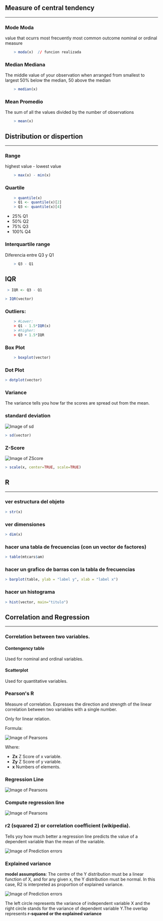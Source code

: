 ## Measure of central tendency
------------------------------

### Mode Moda

value that ocurrs most frecuently
most common outcome
nominal or ordinal measure

```R
    > moda(x)  // funcion realizada
```

### Median Mediana

The middle value of your observation
when arranged from smallest to largest
50% below the median, 50 above the median

```R
    > median(x)
```


### Mean Promedio

The sum of all the values divided by the 
number of observations

```R
    > mean(x)
```

## Distribution or dispertion
------------------------------

### Range

highest value - lowest value

```R
    > max(x) - min(x)
```

### Quartile

```R
    > quantile(x)
    > Q1 <- quantile(x)[2]
    > Q3 <- quantile(x)[4]
```

* 25%  Q1
* 50%  Q2
* 75%  Q3
* 100% Q4

### Interquartile range

Diferencia entre Q3 y Q1

```R
    > Q3 - Q1
```
## IQR

```R
 > IQR <- Q3 - Q1

> IQR(vector)
```


### Outliers: 

```R
    > #Lower:  
    > Q1 - 1.5*IQR(x)
    > #higher: 
    > Q3 + 1.5*IQR
```

### Box Plot

```R
    > boxplot(vector)
```

### Dot Plot
```R
> dotplot(vector)
```

### Variance

The variance tells you how far the scores
are spread out from the mean.

### standard deviation


![Image of sd](images/StandardDeviation.PNG)

```R
> sd(vector)
```

### Z-Score
![Image of ZScore](images/ZScore.PNG)
```R
> scale(x, center=TRUE, scale=TRUE)
```

## R
----

### ver estructura del objeto
```R
> str(x)
```
### ver dimensiones
```R
> dim(x)
```

### hacer una tabla de frecuencias (con un vector de factores)
```R
> table(mtcars$am)
```

### hacer un grafico de barras con la tabla de frecuencias
```R
> barplot(table, ylab = "label y", xlab = "label x")
```
### hacer un histograma
```R
> hist(vector, main="titulo")
```

## Correlation and Regression
-----------------------------
### Correlation between two variables.



#### Contengency table
Used for nominal and ordinal variables. 

#### Scatterplot
Used for quantitative variables.
### Pearson's R
Measure of correlation.
Expresses the direction and strength of the linear
correlation between two variables with a single number.

Only for linear relation.

Formula:  

![Image of Pearsons](images/Pearsons.PNG)

Where:

* **Zx** Z Score of x variable.
* **Zy** Z Score of y variable.
* **x** Numbers of elements.





### Regression Line

![Image of Pearsons](images/LinealRegression.PNG)

### Compute regression line

![Image of Pearsons](images/ComputeRL.PNG)

### **r2** (squared 2) or correlation coefficient (wikipedia).

Tells yoy how much better a regression line predicts the value
of a dependent variable than the mean of the variable.

![Image of Prediction errors](images/PredictionError.PNG)

### Explained variance

**model assumptions**:
The centre of the Y distribution must be a linear function of X,
and for any given x, the Y distribution must be normal.
In this case, R2 is interpreted as proportion of explained variance.


![Image of Prediction errors](images/ExplainedVariance.PNG)

The left circle represents the variance of independent variable
X and the right circle stands for the variance of dependent
variable Y.The overlap represents **r-squared or the explained variance**




